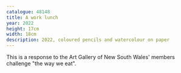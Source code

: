 ```yaml
---
catalogue: 48148
title: A work lunch
year: 2022
height: 17cm
width: 18cm
description: 2022, coloured pencils and watercolour on paper
---
```

This is a response to the Art Gallery of New South Wales' members challenge "the way we eat".

